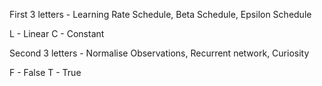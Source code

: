 
First 3 letters - Learning Rate Schedule, Beta Schedule, Epsilon Schedule

L - Linear
C - Constant

Second 3 letters - Normalise Observations, Recurrent network, Curiosity

F - False
T - True